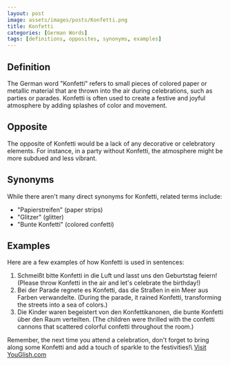 ```yaml
---
layout: post
image: assets/images/posts/Konfetti.png
title: Konfetti
categories: [German Words]
tags: [definitions, opposites, synonyms, examples]
---
```


## Definition

The German word "Konfetti" refers to small pieces of colored paper or metallic material that are thrown into the air during celebrations, such as parties or parades. Konfetti is often used to create a festive and joyful atmosphere by adding splashes of color and movement.

## Opposite

The opposite of Konfetti would be a lack of any decorative or celebratory elements. For instance, in a party without Konfetti, the atmosphere might be more subdued and less vibrant.

## Synonyms

While there aren't many direct synonyms for Konfetti, related terms include:

- "Papierstreifen" (paper strips)
- "Glitzer" (glitter)
- "Bunte Konfetti" (colored confetti)

## Examples

Here are a few examples of how Konfetti is used in sentences:

1. Schmeißt bitte Konfetti in die Luft und lasst uns den Geburtstag feiern! (Please throw Konfetti in the air and let's celebrate the birthday!)
2. Bei der Parade regnete es Konfetti, das die Straßen in ein Meer aus Farben verwandelte. (During the parade, it rained Konfetti, transforming the streets into a sea of colors.)
3. Die Kinder waren begeistert von den Konfettikanonen, die bunte Konfetti über den Raum verteilten. (The children were thrilled with the confetti cannons that scattered colorful confetti throughout the room.)

Remember, the next time you attend a celebration, don't forget to bring along some Konfetti and add a touch of sparkle to the festivities!\ <a id="yg-widget-0" class="youglish-widget" data-query="Konfetti" data-lang="german" data-components="8412" data-auto-start="0" data-bkg-color="theme_light" data-title="How%20to%20pronounce%20Konfetti%20in%20German"  rel="nofollow" href="https://youglish.com">Visit YouGlish.com</a><script async src="https://youglish.com/public/emb/widget.js" charset="utf-8"></script>